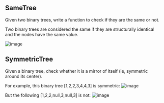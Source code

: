 ## SameTree
Given two binary trees, write a function to check if they are the same or not.

Two binary trees are considered the same if they are structurally identical and the nodes have the same value. 

![image](https://user-images.githubusercontent.com/36263575/65746396-ac5f1580-e0f6-11e9-822e-43a93ee1675a.png)

## SymmetricTree
Given a binary tree, check whether it is a mirror of itself (ie, symmetric around its center).

For example, this binary tree [1,2,2,3,4,4,3] is symmetric: 
![image](https://user-images.githubusercontent.com/36263575/65746748-85edaa00-e0f7-11e9-89bd-7f4cc7d5d608.png)

But the following [1,2,2,null,3,null,3] is not: 
![image](https://user-images.githubusercontent.com/36263575/65746789-a453a580-e0f7-11e9-8d3a-be75ba2c2edc.png) 
